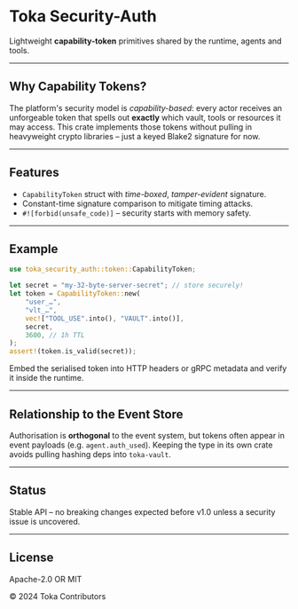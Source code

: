 # Toka Security-Auth

Lightweight **capability-token** primitives shared by the runtime, agents and tools.

---

## Why Capability Tokens?

The platform's security model is _capability-based_: every actor receives an unforgeable token that spells out **exactly** which vault, tools or resources it may access.  This crate implements those tokens without pulling in heavyweight crypto libraries – just a keyed Blake2 signature for now.

---

## Features

* `CapabilityToken` struct with *time-boxed*, *tamper-evident* signature.
* Constant-time signature comparison to mitigate timing attacks.
* `#![forbid(unsafe_code)]` – security starts with memory safety.

---

## Example

```rust
use toka_security_auth::token::CapabilityToken;

let secret = "my-32-byte-server-secret"; // store securely!
let token = CapabilityToken::new(
    "user_…",
    "vlt_…",
    vec!["TOOL_USE".into(), "VAULT".into()],
    secret,
    3600, // 1h TTL
);
assert!(token.is_valid(secret));
```

Embed the serialised token into HTTP headers or gRPC metadata and verify it inside the runtime.

---

## Relationship to the Event Store

Authorisation is **orthogonal** to the event system, but tokens often appear in event payloads (e.g. `agent.auth_used`).  Keeping the type in its own crate avoids pulling hashing deps into `toka-vault`.

---

## Status

Stable API – no breaking changes expected before v1.0 unless a security issue is uncovered.

---

## License

Apache-2.0 OR MIT

© 2024 Toka Contributors 